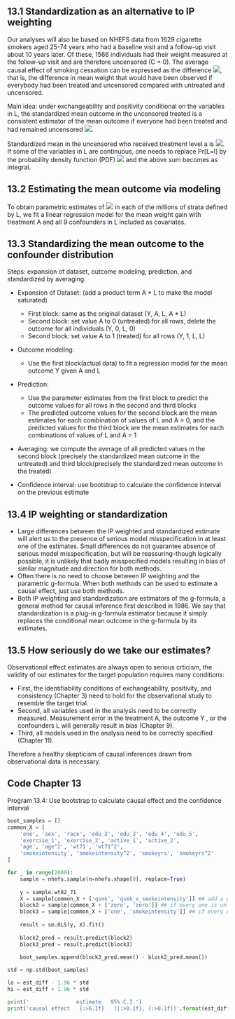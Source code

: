 ## 13.1 Standardization as an alternative to IP weighting
Our analyses will also be based on NHEFS data from 1629 cigarette smokers aged 25-74 years who had a baseline visit and a follow-up visit about 10 years later. Of these, 1566 individuals had their weight measured at the follow-up visit and are therefore uncensored (C = 0). The average causal effect of smoking cessation can be expressed as the difference <img src="https://render.githubusercontent.com/render/math?math=E[Y^{a=1, c=0}] - E[Y^{a=0, c=0}]">, that is, the difference in mean weight that would have been observed if everybody had been treated and uncensored compared with untreated and uncensored.

Main idea: under exchangeability and positivity conditional on the variables in L, the standardized mean outcome in the uncensored treated is a consistent estimator of the mean outcome if everyone had been treated and had remained uncensored <img src="https://render.githubusercontent.com/render/math?math=E[Y^{a=1, c=0}]">.

Standardized mean in the uncensored who received treatment level a is <img src="https://render.githubusercontent.com/render/math?math=\sum_{l}E[Y|A=a, C=0, L=l] * Pr[L=l]">. If some of the variables in L are continuous, one needs to replace Pr[L=l] by the probability density function (PDF) <img src="https://render.githubusercontent.com/render/math?math=f_{L}[l]"> and the above sum becomes as integral.

## 13.2 Estimating the mean outcome via modeling
To obtain parametric estimates of <img src="https://render.githubusercontent.com/render/math?math=E[Y|A=a, C=0, L=l] "> in each of the millions of strata defined by L, we fit a linear regression model for the mean weight gain with treatment A and all 9 confounders in L included as covariates.

## 13.3 Standardizing the mean outcome to the confounder distribution
Steps: expansion of dataset, outcome modeling, prediction, and standardized by averaging.

- Expansion of Dataset: (add a product term A * L to make the model saturated)
  - First block: same as the original dataset (Y, A, L, A * L)
  - Second block: set value A to 0 (untreated) for all rows, delete the outcome for all individuals (Y, 0, L, 0)
  - Second block: set value A to 1 (treated) for all rows (Y, 1, L, L)

- Outcome modeling:
  - Use the first block(actual data) to fit a regression model for the mean outcome Y given A and L

- Prediction:
  - Use the parameter estimates from the first block to predict the outcome values for all rows in the second and third blocks
  - The predicted outcome values for the second block are the mean estimates for each combination of values of L and A = 0, and the predicted values for the third block are the mean estimates for each combinations of values of L and A = 1

- Averaging: we compute the average of all predicted values in the second block (precisely the standardized mean outcome in the untreated) and third block(precisely the standardized mean outcome in the treated)

- Confidence interval: use bootstrap to calculate the confidence interval on the previous estimate

## 13.4 IP weighting or standardization
- Large differences between the IP weighted and standardized estimate will alert us to the presence of serious model misspecification in at least one of the estimates. Small differences do not guarantee absence of serious model misspecification, but will be reassuring–though logically possible, it is unlikely that badly misspecified models resulting in bias of similar magnitude and direction for both methods.
- Often there is no need to choose between IP weighting and the parametric g-formula. When both methods can be used to estimate a causal effect, just use both methods. 
- Both IP weighting and standardization are estimators of the g-formula, a general method for causal inference first described in 1986. We say that standardization is a plug-in g-formula estimator because it simply replaces the conditional mean outcome in the g-formula by its estimates.

## 13.5 How seriously do we take our estimates?
Observational effect estimates are always open to serious crticism, the validity of our estimates for the target population requires many conditions: 
- First, the identifiability conditions of exchangeability, positivity, and consistency (Chapter 3) need to hold for the observational study to resemble the target trial.
- Second, all variables used in the analysis need to be correctly measured. Measurement error in the treatment A, the outcome Y , or the confounders L will generally result in bias (Chapter 9).
- Third, all models used in the analysis need to be correctly specified (Chapter 11).

Therefore a healthy skepticism of causal inferences drawn from observational data is necessary.

## Code Chapter 13 
Program 13.4: Use bootstrap to calculate causal effect and the confidence interval

``` python
boot_samples = []
common_X = [
    'one', 'sex', 'race', 'edu_2', 'edu_3', 'edu_4', 'edu_5', 
    'exercise_1', 'exercise_2', 'active_1', 'active_2',
    'age', 'age^2', 'wt71', 'wt71^2',
    'smokeintensity', 'smokeintensity^2', 'smokeyrs', 'smokeyrs^2'
]

for _ in range(2000):
    sample = nhefs.sample(n=nhefs.shape[0], replace=True)
    
    y = sample.wt82_71
    X = sample[common_X + ['qsmk', 'qsmk_x_smokeintensity']] ## add a product term to make the model saturated
    block2 = sample[common_X + ['zero', 'zero']] ## if every one is untreated
    block3 = sample[common_X + ['one', 'smokeintensity']] ## if every one is untreated
    
    result = sm.OLS(y, X).fit()
    
    block2_pred = result.predict(block2)
    block3_pred = result.predict(block3)
    
    boot_samples.append(block3_pred.mean() - block2_pred.mean())

std = np.std(boot_samples)

lo = est_diff - 1.96 * std
hi = est_diff + 1.96 * std

print('               estimate   95% C.I.')
print('causal effect   {:>6.1f}   ({:>0.1f}, {:>0.1f})'.format(est_diff, lo, hi))
```
